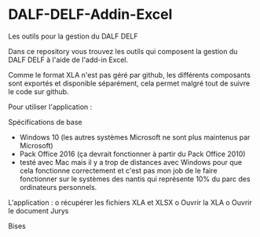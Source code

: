 # DALF-DELF-Addin-Excel
Les outils pour la gestion du DALF DELF

Dans ce repository vous trouvez les outils qui composent la gestion du DALF DELF à l'aide de l'add-in Excel.

Comme le format XLA n'est pas géré par github, les différents composants sont exportés et disponible séparément, cela permet malgré tout de suivre le code sur github.

Pour utiliser l'application :

Spécifications de base
- Windows 10 (les autres systèmes Microsoft ne sont plus maintenus par Microsoft)
- Pack Office 2016 (ça devrait fonctionner à partir du Pack Office 2010)
- testé avec Mac mais il y a trop de distances avec Windows pour que cela fonctionne correctement et c'est pas mon job de le faire fonctionner sur le systèmes des nantis qui représente 10% du parc des ordinateurs personnels.

L'application :
o récupérer les fichiers XLA et XLSX
o Ouvrir la XLA
o Ouvrir le document Jurys

Bises

